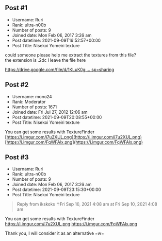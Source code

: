 ## Post #1
- Username: Ruri
- Rank: ultra-n00b
- Number of posts: 9
- Joined date: Mon Feb 06, 2017 3:26 am
- Post datetime: 2021-09-09T16:52:57+00:00
- Post Title: Nisekoi Yomeiri texture

could someone please help me extract the textures from this file?   
the extension is .2dc I leave the file here

[https://drive.google.com/file/d/1KLuK0g ... sp=sharing](https://drive.google.com/file/d/1KLuK0gX_PVKkRhFNNagzKZE4O61e1RpZ/view?usp=sharing)
## Post #2
- Username: mono24
- Rank: Moderator
- Number of posts: 1671
- Joined date: Fri Jul 27, 2012 12:06 am
- Post datetime: 2021-09-09T20:08:55+00:00
- Post Title: Nisekoi Yomeiri texture

You can get some results with TextureFinder
[https://i.imgur.com/i7u2XUL.png](https://i.imgur.com/i7u2XUL.png)
[https://i.imgur.com/FqWFAlx.png](https://i.imgur.com/FqWFAlx.png)
## Post #3
- Username: Ruri
- Rank: ultra-n00b
- Number of posts: 9
- Joined date: Mon Feb 06, 2017 3:26 am
- Post datetime: 2021-09-09T23:15:30+00:00
- Post Title: Nisekoi Yomeiri texture

> Reply from ikskoks ↑Fri Sep 10, 2021 4:08 am at Fri Sep 10, 2021 4:08 am
>
> 
You can get some results with TextureFinder
https://i.imgur.com/i7u2XUL.png
https://i.imgur.com/FqWFAlx.png

Thank you, I will consider it as an alternative =w=
